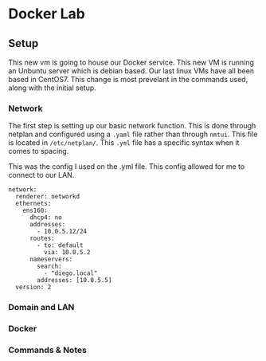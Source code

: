 # Docker Lab

## Setup

This new vm is going to house our Docker service. This new VM is running an Unbuntu server which is debian based. Our last linux VMs have all been based in CentOS7. This change is most prevelant in the commands used, along with the initial setup. 

### Network
The first step is setting up our basic network function. This is done through netplan and configured using a `.yaml` file rather than through `nmtui`. This file is located in `/etc/netplan/`. This `.yml` file has a specific syntax when it comes to spacing. 

This was the config I used on the .yml file. This config allowed for me to connect to our LAN.

```
network:
  renderer: networkd
  ethernets:
    ens160:
      dhcp4: no
      addresses:
        - 10.0.5.12/24
      routes:
        - to: default
          via: 10.0.5.2
      nameservers:
        search:
          - "diego.local"
        addresses: [10.0.5.5]
  version: 2
  ```

### Domain and LAN

### Docker


### Commands & Notes
